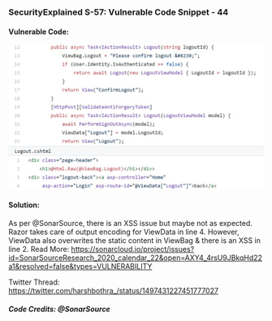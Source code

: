 ### SecurityExplained S-57: Vulnerable Code Snippet - 44

#### Vulnerable Code: 

![Vulnerable Code](../media/code-44.jpg)


#### Solution: 

As per @SonarSource, there is an XSS issue but maybe not as expected. Razor takes care of output encoding for ViewData in line 4. However, ViewData also overwrites the static content in ViewBag & there is an XSS in line 2.
Read More:  https://sonarcloud.io/project/issues?id=SonarSourceResearch_2020_calendar_22&open=AXY4_4rsU9JBkqHd22a1&resolved=false&types=VULNERABILITY

Twitter Thread: https://twitter.com/harshbothra_/status/1497431227451777027

##### Code Credits: @SonarSource